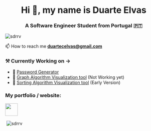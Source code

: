 <h1 align="center">Hi 👋, my name is Duarte Elvas</h1>
<h3 align="center">A Software Engineer Student from Portugal 🇵🇹</h3>

<p align="left"> <img src="https://komarev.com/ghpvc/?username=sdrrv&label=Profile%20views&color=0e75b6&style=flat" alt="sdrrv" /> </p>

📫 How to reach me **duartecelvas@gmail.com**

### ⚒️ Currently Working on &rarr;

- 🔭 [Password Generator](https://elvas.me/password-generator/)
- 🔭 [Graph Algorithm Visualization tool](https://sdrrv.github.io/Graph-Algorithms-Visualization) (Not Working yet)
- 🔭 [Sorting Algorithm Visualization tool](https://sdrrv.github.io/Sorting-Algorithms-Visualization-p5.js) (Early Version)


<h3 align="left">My portfolio / website: </h3>
<p align="left">
<a href="https://web.tecnico.ulisboa.pt/duartecelvas"> <img align="center" src="https://web.tecnico.ulisboa.pt/duartecelvas/wp-content/uploads/2021/08/icon.png"  height="40" width="40" /></a>
</p>



<p>&nbsp;<img align="center" src="https://github-readme-stats.vercel.app/api?username=sdrrv&show_icons=true&theme=dark&locale=en" alt="sdrrv" /></p>



